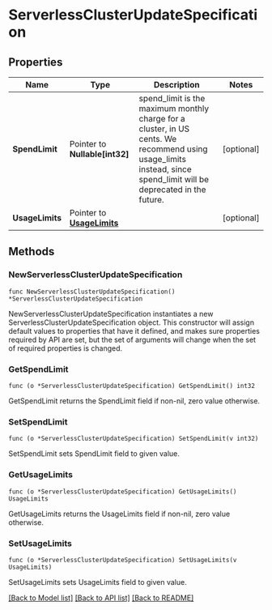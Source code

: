 # ServerlessClusterUpdateSpecification

## Properties

Name | Type | Description | Notes
------------ | ------------- | ------------- | -------------
**SpendLimit** | Pointer to **Nullable[int32]** | spend_limit is the maximum monthly charge for a cluster, in US cents. We recommend using usage_limits instead, since spend_limit will be deprecated in the future. | [optional] 
**UsageLimits** | Pointer to [**UsageLimits**](UsageLimits.md) |  | [optional] 

## Methods

### NewServerlessClusterUpdateSpecification

`func NewServerlessClusterUpdateSpecification() *ServerlessClusterUpdateSpecification`

NewServerlessClusterUpdateSpecification instantiates a new ServerlessClusterUpdateSpecification object.
This constructor will assign default values to properties that have it defined,
and makes sure properties required by API are set, but the set of arguments
will change when the set of required properties is changed.

### GetSpendLimit

`func (o *ServerlessClusterUpdateSpecification) GetSpendLimit() int32`

GetSpendLimit returns the SpendLimit field if non-nil, zero value otherwise.

### SetSpendLimit

`func (o *ServerlessClusterUpdateSpecification) SetSpendLimit(v int32)`

SetSpendLimit sets SpendLimit field to given value.

### GetUsageLimits

`func (o *ServerlessClusterUpdateSpecification) GetUsageLimits() UsageLimits`

GetUsageLimits returns the UsageLimits field if non-nil, zero value otherwise.

### SetUsageLimits

`func (o *ServerlessClusterUpdateSpecification) SetUsageLimits(v UsageLimits)`

SetUsageLimits sets UsageLimits field to given value.


[[Back to Model list]](../README.md#documentation-for-models) [[Back to API list]](../README.md#documentation-for-api-endpoints) [[Back to README]](../README.md)


